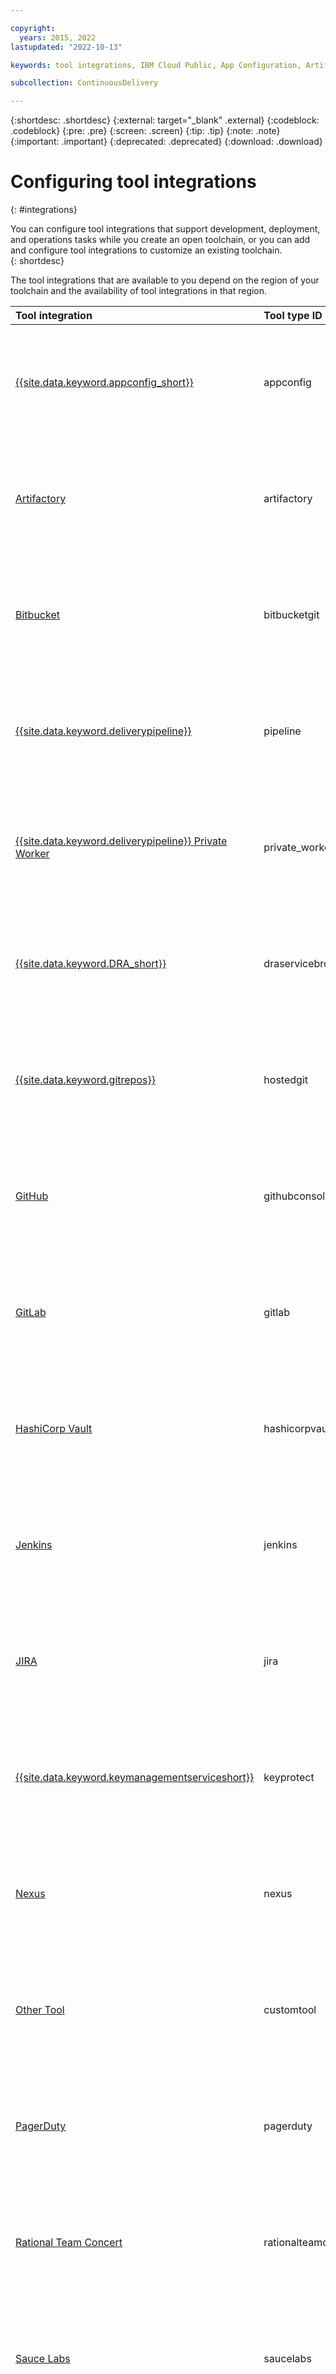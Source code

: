 ```yaml
---

copyright:
  years: 2015, 2022
lastupdated: "2022-10-13"

keywords: tool integrations, IBM Cloud Public, App Configuration, Artifactory, Bitbucket, Delivery Pipeline, DevOps Insights, Delivery Pipeline Private Worker, Git Repos and Issue Tracking, GitHub, GitLab, Hashicorp Vault, Jenkins, JIRA, IBM Key Protect, IBM Secrets Manager, Nexus, Custom Tool, PagerDuty, Rational Team Concert, Sauce Labs, Security and Compliance Center, Slack, SonarQube

subcollection: ContinuousDelivery

---
```


{:shortdesc: .shortdesc}
{:external: target="_blank" .external}
{:codeblock: .codeblock}
{:pre: .pre}
{:screen: .screen}
{:tip: .tip}
{:note: .note}
{:important: .important}
{:deprecated: .deprecated}
{:download: .download}   

# Configuring tool integrations
{: #integrations}

You can configure tool integrations that support development, deployment, and operations tasks while you create an open toolchain, or you can add and configure tool integrations to customize an existing toolchain.  
{: shortdesc}

The tool integrations that are available to you depend on the region of your toolchain and the availability of tool integrations in that region.

|Tool integration |Tool type ID |Regions	|
|:----------|:----------|:------------------------------|
|[{{site.data.keyword.appconfig_short}}](/docs/ContinuousDelivery?topic=ContinuousDelivery-app-configuration)		|appconfig |Dallas, Washington, Toronto, Sao Paulo, Frankfurt, Tokyo, Sydney, Osaka, London		|
|[Artifactory](/docs/services/ContinuousDelivery?topic=ContinuousDelivery-artifactory)		|artifactory |Dallas, Washington, Toronto, Sao Paulo, Frankfurt, Tokyo, Sydney, Osaka, London		|
|[Bitbucket](/docs/services/ContinuousDelivery?topic=ContinuousDelivery-bitbucket)		|bitbucketgit |Dallas, Washington, Toronto, Sao Paulo, Frankfurt, Tokyo, Sydney, Osaka, London		|
|[{{site.data.keyword.deliverypipeline}}](/docs/services/ContinuousDelivery?topic=ContinuousDelivery-deliverypipeline) 		|pipeline |Dallas, Washington, Toronto, Sao Paulo, Frankfurt, Tokyo, Sydney, Osaka, London	   	|
|[{{site.data.keyword.deliverypipeline}} Private Worker](/docs/services/ContinuousDelivery?topic=ContinuousDelivery-privateworker)			|private_worker |Dallas, Washington, Toronto, Sao Paulo, Frankfurt, Tokyo, Osaka, Sydney, London		|
|[{{site.data.keyword.DRA_short}}](/docs/services/ContinuousDelivery?topic=ContinuousDelivery-dra)		|draservicebroker |Dallas, Washington, Toronto, Sao Paulo, Frankfurt, Tokyo, Sydney, Osaka, London		|
|[{{site.data.keyword.gitrepos}}](/docs/services/ContinuousDelivery?topic=ContinuousDelivery-grit)	|hostedgit |Dallas, Washington, Toronto, Sao Paulo, Frankfurt, Tokyo, Sydney, Osaka, London		|
|[GitHub](/docs/services/ContinuousDelivery?topic=ContinuousDelivery-github)		|githubconsolidated |Dallas, Washington, Toronto, Sao Paulo, Frankfurt, Tokyo, Sydney, Osaka, London		|
|[GitLab](/docs/services/ContinuousDelivery?topic=ContinuousDelivery-gitlab)		|gitlab |Dallas, Washington, Toronto, Sao Paulo, Frankfurt, Tokyo, Sydney, Osaka, London		|
|[HashiCorp Vault](/docs/services/ContinuousDelivery?topic=ContinuousDelivery-hashicorpvault)		|hashicorpvault |Dallas, Washington, Toronto, Sao Paulo, Frankfurt, Tokyo, Sydney, Osaka, London		|
|[Jenkins](/docs/services/ContinuousDelivery?topic=ContinuousDelivery-jenkins)	|jenkins |Dallas, Washington, Toronto, Sao Paulo, Frankfurt, Tokyo, Sydney, Osaka, London		|
|[JIRA](/docs/services/ContinuousDelivery?topic=ContinuousDelivery-jira)		|jira |Dallas, Washington, Toronto, Sao Paulo, Frankfurt, Tokyo, Sydney, Osaka, London		|
|[{{site.data.keyword.keymanagementserviceshort}}](/docs/services/ContinuousDelivery?topic=ContinuousDelivery-keyprotect)		|keyprotect |Dallas, Washington, Toronto, Sao Paulo, Frankfurt, Tokyo, Sydney, Osaka, London		|
|[Nexus](/docs/services/ContinuousDelivery?topic=ContinuousDelivery-nexus)			|nexus |Dallas, Washington, Toronto, Sao Paulo, Frankfurt, Tokyo, Sydney, Osaka, London		|
|[Other Tool](/docs/services/ContinuousDelivery?topic=ContinuousDelivery-othertool)			|customtool |Dallas, Washington, Toronto, Sao Paulo, Frankfurt, Tokyo, Sydney, Osaka, London		|
|[PagerDuty](/docs/services/ContinuousDelivery?topic=ContinuousDelivery-pagerduty)			|pagerduty |Dallas, Washington, Toronto, Sao Paulo, Frankfurt, Tokyo, Sydney, Osaka, London		|
|[Rational Team Concert](/docs/services/ContinuousDelivery?topic=ContinuousDelivery-rationalteamconcert)		|rationalteamconcert |Dallas, Washington, Toronto, Sao Paulo, Frankfurt, Tokyo, Sydney, Osaka, London		|
|[Sauce Labs](/docs/services/ContinuousDelivery?topic=ContinuousDelivery-saucelabs)		|saucelabs |Dallas, Washington, Toronto, Sao Paulo, Frankfurt, Tokyo, Sydney, Osaka, London		|
|[Secrets Manager](/docs/services/ContinuousDelivery?topic=ContinuousDelivery-secretsmanager)		|secretsmanager |Dallas, Washington, Toronto, Sao Paulo, Frankfurt, Tokyo, Sydney, Osaka, London		|
|[Security and Compliance Center](/docs/services/ContinuousDelivery?topic=ContinuousDelivery-scc)		|security_compliance |Dallas, Washington, Toronto, Sao Paulo, Frankfurt, Tokyo, Sydney, Osaka, London		|
|[Slack](/docs/services/ContinuousDelivery?topic=ContinuousDelivery-slack)		|slack |Dallas, Washington, Toronto, Sao Paulo, Frankfurt, Tokyo, Sydney, Osaka, London		|
|[SonarQube](/docs/services/ContinuousDelivery?topic=ContinuousDelivery-sonarqube)			|sonarqube |Dallas, Washington, Toronto, Sao Paulo, Frankfurt, Tokyo, Sydney, Osaka, London		|
{: caption="Table 1. Tool integrations available for toolchains on {{site.data.keyword.cloud_notm}} Public" caption-side="top"}

If you want to start developing with your source code on {{site.data.keyword.cloud_notm}} Public, configure the GitHub tool integration or the {{site.data.keyword.gitrepos}} tool integration before you configure the {{site.data.keyword.deliverypipeline}}.
{: tip}
